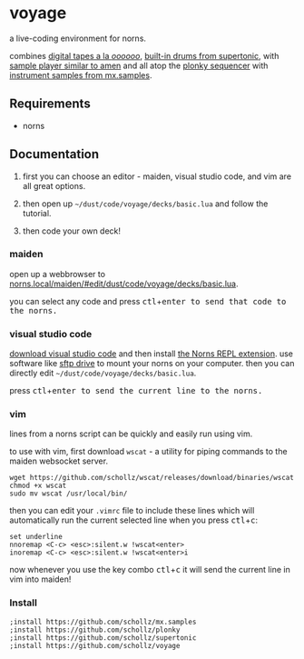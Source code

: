 # voyage

a live-coding environment for norns.

combines [digital tapes a la *oooooo*](https://llllllll.co/t/oooooo), [built-in drums from supertonic](https://llllllll.co/t/supertonic/), with [sample player similar to amen](https://llllllll.co/t/amen/) and all atop the [plonky sequencer](https://llllllll.co/t/plonky/) with [instrument samples from mx.samples](https://llllllll.co/t/mx-samples/).

## Requirements

- norns

## Documentation

1. first you can choose an editor - maiden, visual studio code, and vim are all great options.

2. then open up `~/dust/code/voyage/decks/basic.lua` and follow the tutorial.

3. then code your own deck!


### maiden

open up a webbrowser to [norns.local/maiden/#edit/dust/code/voyage/decks/basic.lua](norns.local/maiden/#edit/dust/code/voyage/decks/basic.lua).

you can select any code and press <kbd>ctl</kbd>+<kbd>enter</kdb> to send that code to the norns.

### visual studio code

[download visual studio code](https://code.visualstudio.com/) and then install [the Norns REPL extension](https://llllllll.co/t/norns-repl-vscode-extension/41382). use software like [sftp drive](https://www.nsoftware.com/sftp/drive/) to mount your norns on your computer. then you can directly edit `~/dust/code/voyage/decks/basic.lua`. 

press <kbd>ctl</kbd>+<kbd>enter</kdb> to send the current line to the norns.

### vim

lines from a norns script can be quickly and easily run using vim.

to use with vim, first download `wscat` - a utility for piping commands to the maiden websocket server.

```
wget https://github.com/schollz/wscat/releases/download/binaries/wscat
chmod +x wscat
sudo mv wscat /usr/local/bin/
```

then you can edit your `.vimrc` file to include these lines which will automatically run
the current selected line when you press <kbd>ctl</kbd>+<kbd>c</kbd>:

```vim
set underline
nnoremap <C-c> <esc>:silent.w !wscat<enter>
inoremap <C-c> <esc>:silent.w !wscat<enter>i
```

now whenever you use the key combo <kbd>ctl</kbd>+<kbd>c</kbd> it will send the current line in vim into maiden!


### Install

```
;install https://github.com/schollz/mx.samples
;install https://github.com/schollz/plonky
;install https://github.com/schollz/supertonic
;install https://github.com/schollz/voyage
```

